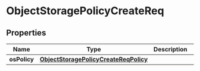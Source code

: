 # ObjectStoragePolicyCreateReq

## Properties
Name | Type | Description | Notes
------------ | ------------- | ------------- | -------------
**osPolicy** | [**ObjectStoragePolicyCreateReqPolicy**](ObjectStoragePolicyCreateReqPolicy.md) |  |  [optional]
